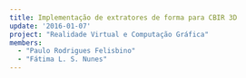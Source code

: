 ```yaml
---
title: Implementação de extratores de forma para CBIR 3D
update: '2016-01-07'
project: "Realidade Virtual e Computação Gráfica"
members:
  - "Paulo Rodrigues Felisbino"
  - "Fátima L. S. Nunes"
---
```


